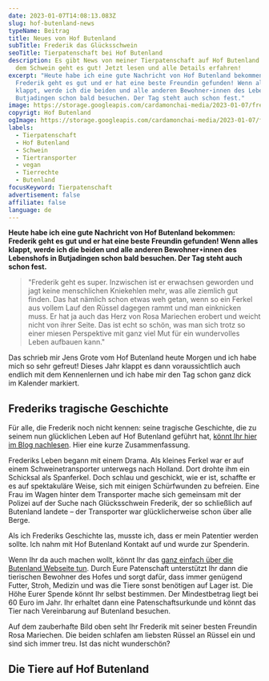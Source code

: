 ```yaml
---
date: 2023-01-07T14:08:13.083Z
slug: hof-butenland-news
typeName: Beitrag
title: Neues von Hof Butenland
subTitle: Frederik das Glücksschwein
seoTitle: Tierpatenschaft bei Hof Butenland
description: Es gibt News von meiner Tierpatenschaft auf Hof Butenland! Frederik
  dem Schwein geht es gut! Jetzt lesen und alle Details erfahren!
excerpt: "Heute habe ich eine gute Nachricht von Hof Butenland bekommen:
  Frederik geht es gut und er hat eine beste Freundin gefunden! Wenn alles
  klappt, werde ich die beiden und alle anderen Bewohner⋆innen des Lebenshofs in
  Butjadingen schon bald besuchen. Der Tag steht auch schon fest."
image: https://storage.googleapis.com/cardamonchai-media/2023-01-07/frederik-rosa-mariechen-hof-butenland-jpg-imagine-988888_8d7d6f_1024_768/640.webp
copyrigt: Hof Butenland
ogImage: https://storage.googleapis.com/cardamonchai-media/2023-01-07/frederik-hof-butenland-og-jpg-imagine-988888_8c7966_1200_628/640.webp
labels:
  - Tierpatenschaft
  - Hof Butenland
  - Schwein
  - Tiertransporter
  - vegan
  - Tierrechte
  - Butenland
focusKeyword: Tierpatenschaft
advertisement: false
affiliate: false
language: de
---
```

**Heute habe ich eine gute Nachricht von Hof Butenland bekommen: Frederik geht es gut und er hat eine beste Freundin gefunden! Wenn alles klappt, werde ich die beiden und alle anderen Bewohner⋆innen des Lebenshofs in Butjadingen schon bald besuchen. Der Tag steht auch schon fest.**

> "Frederik geht es super. Inzwischen ist er erwachsen geworden und jagt keine menschlichen Kniekehlen mehr, was alle ziemlich gut finden. Das hat nämlich schon etwas weh getan, wenn so ein Ferkel aus vollem Lauf den Rüssel dagegen rammt und man einknicken muss. Er hat ja auch das Herz von Rosa Mariechen erobert und weicht nicht von ihrer Seite. Das ist echt so schön, was man sich trotz so einer miesen Perspektive mit ganz viel Mut für ein wundervolles Leben aufbauen kann."

Das schrieb mir Jens Grote vom Hof Butenland heute Morgen und ich habe mich so sehr gefreut! Dieses Jahr klappt es dann voraussichtlich auch endlich mit dem Kennenlernen und ich habe mir den Tag schon ganz dick im Kalender markiert.

## Frederiks tragische Geschichte

Für alle, die Frederik noch nicht kennen: seine tragische Geschichte, die zu seinem nun glücklichen Leben auf Hof Butenland geführt hat, [könnt Ihr hier im Blog nachlesen](/2019/08/das-gluecksferkel-von-hof-butenland/). Hier eine kurze Zusammenfassung.

Frederiks Leben begann mit einem Drama. Als kleines Ferkel war er auf einem Schweinetransporter unterwegs nach Holland. Dort drohte ihm ein Schicksal als Spanferkel. Doch schlau und geschickt, wie er ist, schaffte er es auf spektakuläre Weise, sich mit einigen Schürfwunden zu befreien. Eine Frau im Wagen hinter dem Transporter mache sich gemeinsam mit der Polizei auf der Suche nach Glücksschwein Frederik, der so schließlich auf Butenland landete – der Transporter war glücklicherweise schon über alle Berge.

Als ich Frederiks Geschichte las, musste ich, dass er mein Patentier werden sollte. Ich nahm mit Hof Butenland Kontakt auf und wurde zur Spenderin. 

Wenn Ihr da auch machen wollt, könnt Ihr das [ganz einfach über die Butenland Webseite tun](https://www.stiftung-fuer-tierschutz.de/spenden/patenschaft/). Durch Eure Patenschaft unterstützt Ihr dann die tierischen Bewohner des Hofes und sorgt dafür, dass immer genügend Futter, Stroh, Medizin und was die Tiere sonst benötigen auf Lager ist. Die Höhe Eurer Spende könnt Ihr selbst bestimmen. Der Mindestbetrag liegt bei 60 Euro im Jahr. Ihr erhaltet dann eine Patenschaftsurkunde und könnt das Tier nach Vereinbarung auf Butenland besuchen.

A﻿uf dem zauberhafte Bild oben seht Ihr Frederik mit seiner besten Freundin Rosa Mariechen. Die beiden schlafen am liebsten Rüssel an Rüssel ein und sind sich immer treu. Ist das nicht wunderschön?

## Die Tiere auf Hof Butenland

<YouTube id="VMjKEWbOIKY" />